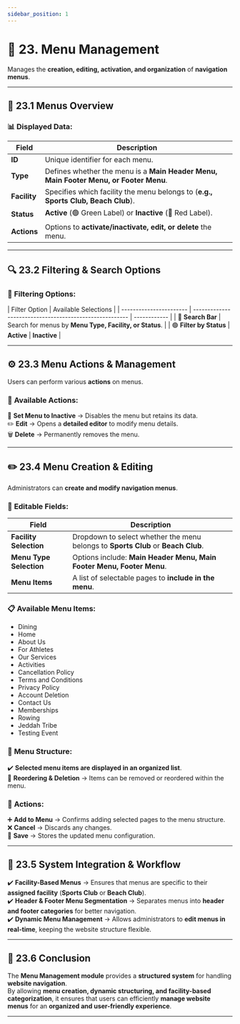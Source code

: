 ```yaml
---
sidebar_position: 1
---
```


# 📂 23. Menu Management

Manages the **creation, editing, activation, and organization** of **navigation menus**.

---

## 📌 23.1 Menus Overview

### 📊 Displayed Data:

| Field        | Description                                                                           |
| ------------ | ------------------------------------------------------------------------------------- |
| **ID**       | Unique identifier for each menu.                                                      |
| **Type**     | Defines whether the menu is a **Main Header Menu, Main Footer Menu, or Footer Menu**. |
| **Facility** | Specifies which facility the menu belongs to (**e.g., Sports Club, Beach Club**).     |
| **Status**   | **Active** (🟢 Green Label) or **Inactive** (🔴 Red Label).                           |
| **Actions**  | Options to **activate/inactivate, edit, or delete** the menu.                         |

---

## 🔍 23.2 Filtering & Search Options

### 🎯 **Filtering Options:**

| Filter Option           | Available Selections                                    |
| ----------------------- | ------------------------------------------------------- | ------------ |
| 🔎 **Search Bar**       | Search for menus by **Menu Type, Facility, or Status**. |
| 🟢 **Filter by Status** | **Active**                                              | **Inactive** |

---

## ⚙️ 23.3 Menu Actions & Management

Users can perform various **actions** on menus.

### 🎯 **Available Actions:**

🔻 **Set Menu to Inactive** → Disables the menu but retains its data.  
✏️ **Edit** → Opens a **detailed editor** to modify menu details.  
🗑️ **Delete** → Permanently removes the menu.

---

## ✏️ 23.4 Menu Creation & Editing

Administrators can **create and modify navigation menus**.

### 📌 **Editable Fields:**

| Field                   | Description                                                                       |
| ----------------------- | --------------------------------------------------------------------------------- |
| **Facility Selection**  | Dropdown to select whether the menu belongs to **Sports Club** or **Beach Club**. |
| **Menu Type Selection** | Options include: **Main Header Menu, Main Footer Menu, Footer Menu**.             |
| **Menu Items**          | A list of selectable pages to **include in the menu**.                            |

### 📋 **Available Menu Items:**

- Dining
- Home
- About Us
- For Athletes
- Our Services
- Activities
- Cancellation Policy
- Terms and Conditions
- Privacy Policy
- Account Deletion
- Contact Us
- Memberships
- Rowing
- Jeddah Tribe
- Testing Event

### 📌 **Menu Structure:**

✔️ **Selected menu items are displayed in an organized list**.  
🔄 **Reordering & Deletion** → Items can be removed or reordered within the menu.

### 🎯 **Actions:**

➕ **Add to Menu** → Confirms adding selected pages to the menu structure.  
❌ **Cancel** → Discards any changes.  
💾 **Save** → Stores the updated menu configuration.

---

## 🔗 23.5 System Integration & Workflow

✔️ **Facility-Based Menus** → Ensures that menus are specific to their **assigned facility** (**Sports Club** or **Beach Club**).  
✔️ **Header & Footer Menu Segmentation** → Separates menus into **header and footer categories** for better navigation.  
✔️ **Dynamic Menu Management** → Allows administrators to **edit menus in real-time**, keeping the website structure flexible.

---

## 🎯 23.6 Conclusion

The **Menu Management module** provides a **structured system** for handling **website navigation**.  
By allowing **menu creation, dynamic structuring, and facility-based categorization**, it ensures that users can efficiently **manage website menus** for an **organized and user-friendly experience**.

---
